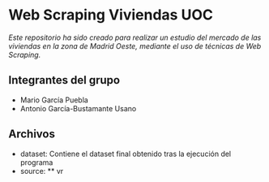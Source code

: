 # Web Scraping Viviendas UOC
_Este repositorio ha sido creado para realizar un estudio del mercado de las viviendas en la zona de Madrid Oeste, mediante el uso de técnicas de Web Scraping._

## Integrantes del grupo
* Mario García Puebla
* Antonio García-Bustamante Usano

## Archivos 
* dataset: Contiene el dataset final obtenido tras la ejecución del programa
* source:
** vr

